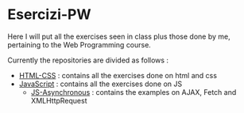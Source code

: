 # Esercizi-PW

Here I will put all the exercises seen in class plus those done by me, pertaining to the Web Programming course.

Currently the repositories are divided as follows :
- [HTML-CSS](HTML-CSS/) : contains all the exercises done on html and css
- [JavaScript](JavaScript/) : contains all the exercises done on JS
    - [JS-Asynchronous](JavaScript/JS-Asincrono) : contains the examples on AJAX, Fetch and XMLHttpRequest
